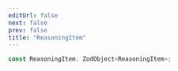 ```yaml
---
editUrl: false
next: false
prev: false
title: "ReasoningItem"
---
```


```ts
const ReasoningItem: ZodObject<ReasoningItem>;
```
